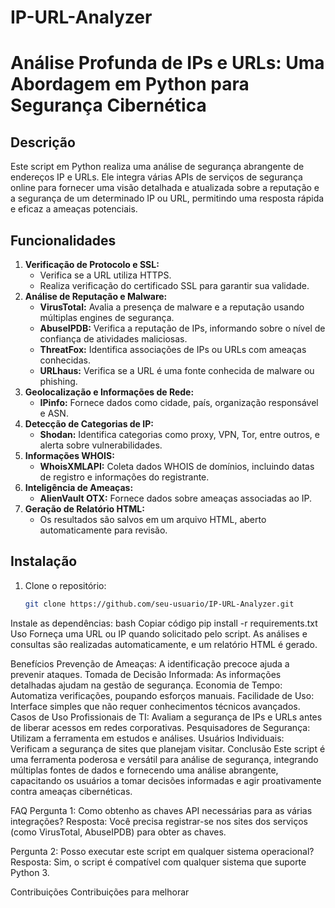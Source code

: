 # IP-URL-Analyzer
# Análise Profunda de IPs e URLs: Uma Abordagem em Python para Segurança Cibernética

## Descrição
Este script em Python realiza uma análise de segurança abrangente de endereços IP e URLs. Ele integra várias APIs de serviços de segurança online para fornecer uma visão detalhada e atualizada sobre a reputação e a segurança de um determinado IP ou URL, permitindo uma resposta rápida e eficaz a ameaças potenciais.

## Funcionalidades
1. **Verificação de Protocolo e SSL:**
   - Verifica se a URL utiliza HTTPS.
   - Realiza verificação do certificado SSL para garantir sua validade.
2. **Análise de Reputação e Malware:**
   - **VirusTotal:** Avalia a presença de malware e a reputação usando múltiplas engines de segurança.
   - **AbuseIPDB:** Verifica a reputação de IPs, informando sobre o nível de confiança de atividades maliciosas.
   - **ThreatFox:** Identifica associações de IPs ou URLs com ameaças conhecidas.
   - **URLhaus:** Verifica se a URL é uma fonte conhecida de malware ou phishing.
3. **Geolocalização e Informações de Rede:**
   - **IPinfo:** Fornece dados como cidade, país, organização responsável e ASN.
4. **Detecção de Categorias de IP:**
   - **Shodan:** Identifica categorias como proxy, VPN, Tor, entre outros, e alerta sobre vulnerabilidades.
5. **Informações WHOIS:**
   - **WhoisXMLAPI:** Coleta dados WHOIS de domínios, incluindo datas de registro e informações do registrante.
6. **Inteligência de Ameaças:**
   - **AlienVault OTX:** Fornece dados sobre ameaças associadas ao IP.
7. **Geração de Relatório HTML:**
   - Os resultados são salvos em um arquivo HTML, aberto automaticamente para revisão.

## Instalação
1. Clone o repositório:
   ```bash
   git clone https://github.com/seu-usuario/IP-URL-Analyzer.git
Instale as dependências:
bash
Copiar código
pip install -r requirements.txt
Uso
Forneça uma URL ou IP quando solicitado pelo script. As análises e consultas são realizadas automaticamente, e um relatório HTML é gerado.

Benefícios
Prevenção de Ameaças: A identificação precoce ajuda a prevenir ataques.
Tomada de Decisão Informada: As informações detalhadas ajudam na gestão de segurança.
Economia de Tempo: Automatiza verificações, poupando esforços manuais.
Facilidade de Uso: Interface simples que não requer conhecimentos técnicos avançados.
Casos de Uso
Profissionais de TI: Avaliam a segurança de IPs e URLs antes de liberar acessos em redes corporativas.
Pesquisadores de Segurança: Utilizam a ferramenta em estudos e análises.
Usuários Individuais: Verificam a segurança de sites que planejam visitar.
Conclusão
Este script é uma ferramenta poderosa e versátil para análise de segurança, integrando múltiplas fontes de dados e fornecendo uma análise abrangente, capacitando os usuários a tomar decisões informadas e agir proativamente contra ameaças cibernéticas.

FAQ
Pergunta 1: Como obtenho as chaves API necessárias para as várias integrações?
Resposta: Você precisa registrar-se nos sites dos serviços (como VirusTotal, AbuseIPDB) para obter as chaves.

Pergunta 2: Posso executar este script em qualquer sistema operacional?
Resposta: Sim, o script é compatível com qualquer sistema que suporte Python 3.

Contribuições
Contribuições para melhorar
